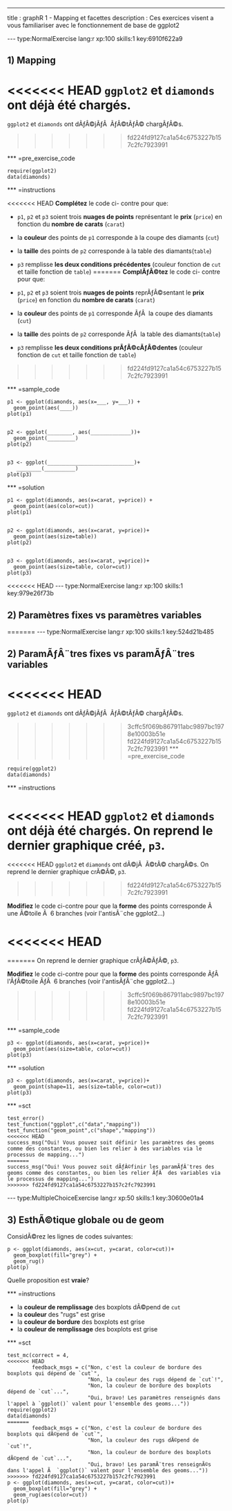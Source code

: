 ---
title       : graphR 1 - Mapping et facettes
description : Ces exercices visent a vous familiariser avec le fonctionnement de base de ggplot2

--- type:NormalExercise lang:r xp:100 skills:1 key:6910f622a9
## 1) Mapping

<<<<<<< HEAD
`ggplot2` et `diamonds` ont déjà été chargés.
=======
`ggplot2` et `diamonds` ont dÃƒÂ©jÃƒÂ  ÃƒÂ©tÃƒÂ© chargÃƒÂ©s.
>>>>>>> fd224fd9127ca1a54c6753227b157c2fc7923991

*** =pre_exercise_code
```{r}
require(ggplot2)
data(diamonds)
```


*** =instructions

<<<<<<< HEAD
**Complétez** le code ci- contre pour que:

- `p1`, `p2` et `p3` soient trois **nuages de points** représentant le **prix** (`price`) en fonction du **nombre de carats** (`carat`)
- la **couleur** des points de `p1` corresponde à la coupe des diamants (`cut`)
- la **taille** des points de `p2` corresponde à la table des diamants(`table`)
- `p3` remplisse **les deux conditions précédentes** (couleur fonction de `cut` et taille fonction de `table`)
=======
**ComplÃƒÂ©tez** le code ci- contre pour que:

- `p1`, `p2` et `p3` soient trois **nuages de points** reprÃƒÂ©sentant le **prix** (`price`) en fonction du **nombre de carats** (`carat`)
- la **couleur** des points de `p1` corresponde ÃƒÂ  la coupe des diamants (`cut`)
- la **taille** des points de `p2` corresponde ÃƒÂ  la table des diamants(`table`)
- `p3` remplisse **les deux conditions prÃƒÂ©cÃƒÂ©dentes** (couleur fonction de `cut` et taille fonction de `table`)
>>>>>>> fd224fd9127ca1a54c6753227b157c2fc7923991

*** =sample_code

```{r}
p1 <- ggplot(diamonds, aes(x=___, y=___)) +
  geom_point(aes(____))
plot(p1)


p2 <- ggplot(________, aes(_____________))+
  geom_point(_________)
plot(p2)


p3 <- ggplot(____________________________)+
   ________(__________)
plot(p3)
```



*** =solution 

```{r}
p1 <- ggplot(diamonds, aes(x=carat, y=price)) +
  geom_point(aes(color=cut))
plot(p1)


p2 <- ggplot(diamonds, aes(x=carat, y=price))+
  geom_point(aes(size=table))
plot(p2)


p3 <- ggplot(diamonds, aes(x=carat, y=price))+
  geom_point(aes(size=table, color=cut))
plot(p3)
```

<<<<<<< HEAD
--- type:NormalExercise lang:r xp:100 skills:1 key:979e26f73b
## 2) Paramètres fixes vs paramètres variables

=======
--- type:NormalExercise lang:r xp:100 skills:1 key:524d21b485
## 2) ParamÃƒÂ¨tres fixes vs paramÃƒÂ¨tres variables

<<<<<<< HEAD
=======
`ggplot2` et `diamonds` ont dÃƒÂ©jÃƒÂ  ÃƒÂ©tÃƒÂ© chargÃƒÂ©s.

>>>>>>> 3cffc5f069b867911abc9897bc1978e10003b51e
>>>>>>> fd224fd9127ca1a54c6753227b157c2fc7923991
*** =pre_exercise_code
```{r}
require(ggplot2)
data(diamonds)
```


*** =instructions

<<<<<<< HEAD
`ggplot2` et `diamonds` ont déjà été chargés. On reprend le dernier graphique créé, `p3`. 
=======
<<<<<<< HEAD
`ggplot2` et `diamonds` ont dÃ©jÃ  Ã©tÃ© chargÃ©s. On reprend le dernier graphique crÃ©Ã©, `p3`. 
>>>>>>> fd224fd9127ca1a54c6753227b157c2fc7923991

**Modifiez** le code ci-contre pour que la **forme** des points corresponde Ã  une Ã©toile Ã  6 branches (voir l'antisÃ¨che ggplot2...)

<<<<<<< HEAD
=======
=======
On reprend le dernier graphique crÃƒÂ©ÃƒÂ©, `p3`. 

**Modifiez** le code ci-contre pour que la **forme** des points corresponde ÃƒÂ  l'ÃƒÂ©toile ÃƒÂ  6 branches (voir l'antisÃƒÂ¨che ggplot2...)
>>>>>>> 3cffc5f069b867911abc9897bc1978e10003b51e
>>>>>>> fd224fd9127ca1a54c6753227b157c2fc7923991

*** =sample_code

```{r}
p3 <- ggplot(diamonds, aes(x=carat, y=price))+
  geom_point(aes(size=table, color=cut))
plot(p3)
```

*** =solution 

```{r}
p3 <- ggplot(diamonds, aes(x=carat, y=price))+
  geom_point(shape=11, aes(size=table, color=cut))
plot(p3)
```

*** =sct
```{r}
test_error()
test_function("ggplot",c("data","mapping"))
test_function("geom_point",c("shape","mapping"))
<<<<<<< HEAD
success_msg("Oui! Vous pouvez soit définir les paramètres des geoms comme des constantes, ou bien les relier à des variables via le processus de mapping...")
=======
success_msg("Oui! Vous pouvez soit dÃƒÂ©finir les paramÃƒÂ¨tres des geoms comme des constantes, ou bien les relier ÃƒÂ  des variables via le processus de mapping...")
>>>>>>> fd224fd9127ca1a54c6753227b157c2fc7923991
```


--- type:MultipleChoiceExercise lang:r xp:50 skills:1 key:30600e01a4
## 3) EsthÃ©tique globale ou de geom

ConsidÃ©rez les lignes de codes suivantes:

```{r}
p <- ggplot(diamonds, aes(x=cut, y=carat, color=cut))+
  geom_boxplot(fill="grey") +
  geom_rug()
plot(p)
```

Quelle proposition est **vraie**?

*** =instructions

- la **couleur de remplissage** des boxplots dÃ©pend de `cut`
- la **couleur** des "rugs" est grise
- la **couleur de bordure** des boxplots est grise
- la **couleur de remplissage** des boxplots est grise

*** =sct
```{r}
test_mc(correct = 4,
<<<<<<< HEAD
        feedback_msgs = c("Non, c'est la couleur de bordure des boxplots qui dépend de `cut`",
                          "Non, la couleur des rugs dépend de `cut`!",
                          "Non, la couleur de bordure des boxplots dépend de `cut`...",
                          "Oui, bravo! Les paramètres renseignés dans l'appel à `ggplot()` valent pour l'ensemble des geoms..."))
require(ggplot2)
data(diamonds)
=======
        feedback_msgs = c("Non, c'est la couleur de bordure des boxplots qui dÃ©pend de `cut`",
                          "Non, la couleur des rugs dÃ©pend de `cut`!",
                          "Non, la couleur de bordure des boxplots dÃ©pend de `cut`...",
                          "Oui, bravo! Les paramÃ¨tres renseignÃ©s dans l'appel Ã  `ggplot()` valent pour l'ensemble des geoms..."))
>>>>>>> fd224fd9127ca1a54c6753227b157c2fc7923991
p <- ggplot(diamonds, aes(x=cut, y=carat, color=cut))+
  geom_boxplot(fill="grey") +
  geom_rug(aes(color=cut))
plot(p)
```
